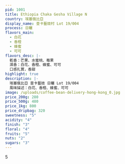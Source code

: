 ```yaml
---
pid: 1001
title: Ethiopia Chaka Gesha Village N
country: 埃塞俄比亞
display_name: 查卡藝妓村 Lot 19/004
process: 日曬
flavors_main:
  - 白花
  - 香橙
  - 蜂蜜
  - 可可
flavors_desc: |-
  乾香：芒果、水蜜桃、莓果
  濕香：白花、香橙、蜂蜜、可可
  口感扎實，香甜
highlight: true
description: |-
  埃塞俄比亞 查卡藝妓 日曬 Lot 19/004
  風味描述：白花、香橙、蜂蜜、可可
image: /uploads/coffee-bean-delivery-hong-kong_0.jpg
price_200g: 280
price_500g: 480
price_1kg: 800
price_dripbag: 320
sweetness: "5"
acidity: "4"
finish: "3"
floral: "4"
fruits: "5"
nuts: "2"
sugars: "3"
---
```

5